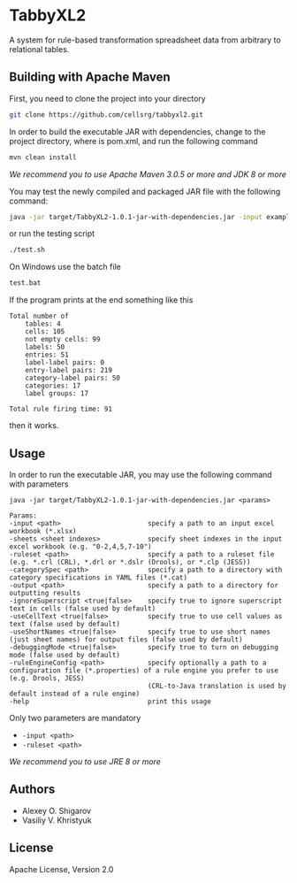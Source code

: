 # TabbyXL2
A system for rule-based transformation spreadsheet data from arbitrary to relational tables.

## Building with Apache Maven

First, you need to clone the project into your directory
```bash
git clone https://github.com/cellsrg/tabbyxl2.git
```

In order to build the executable JAR with dependencies, change to the project directory, where is pom.xml, and run the following command
```bash
mvn clean install
```
*We recommend you to use Apache Maven 3.0.5 or more and JDK 8 or more*

You may test the newly compiled and packaged JAR file with the following command:
```bash
java -jar target/TabbyXL2-1.0.1-jar-with-dependencies.jar -input examples/data/smpl.xlsx -ruleset examples/rules/smpl.dslr -output examples/results
```
or run the testing script
```bash
./test.sh
```
On Windows use the batch file
```bash
test.bat
```
If the program prints at the end something like this
```
Total number of
	tables: 4
	cells: 105
	not empty cells: 99
	labels: 50
	entries: 51
	label-label pairs: 0
	entry-label pairs: 219
	category-label pairs: 50
	categories: 17
	label groups: 17

Total rule firing time: 91
```
then it works.

## Usage
In order to run the executable JAR, you may use the following command with parameters  
```
java -jar target/TabbyXL2-1.0.1-jar-with-dependencies.jar <params>

Params:
-input <path>                      specify a path to an input excel workbook (*.xlsx)
-sheets <sheet indexes>            specify sheet indexes in the input excel workbook (e.g. "0-2,4,5,7-10")
-ruleset <path>                    specify a path to a ruleset file (e.g. *.crl (CRL), *.drl or *.dslr (Drools), or *.clp (JESS))
-categorySpec <path>               specify a path to a directory with category specifications in YAML files (*.cat)
-output <path>                     specify a path to a directory for outputting results
-ignoreSuperscript <true|false>    specify true to ignore superscript text in cells (false used by default)
-useCellText <true|false>          specify true to use cell values as text (false used by default)
-useShortNames <true|false>        specify true to use short names (just sheet names) for output files (false used by default)
-debuggingMode <true|false>        specify true to turn on debugging mode (false used by default)
-ruleEngineConfig <path>           specify optionally a path to a configuration file (*.properties) of a rule engine you prefer to use (e.g. Drools, JESS)
                                   (CRL-to-Java translation is used by default instead of a rule engine)
-help                              print this usage
```

Only two parameters are mandatory
* `-input <path>`
* `-ruleset <path>`

*We recommend you to use JRE 8 or more*

## Authors

* Alexey O. Shigarov
* Vasiliy V. Khristyuk

## License
Apache License, Version 2.0
